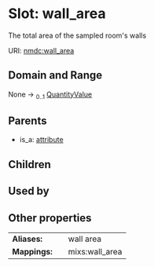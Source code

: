
# Slot: wall_area


The total area of the sampled room's walls

URI: [nmdc:wall_area](https://microbiomedata/meta/wall_area)


## Domain and Range

None &#8594;  <sub>0..1</sub> [QuantityValue](QuantityValue.md)

## Parents

 *  is_a: [attribute](attribute.md)

## Children


## Used by


## Other properties

|  |  |  |
| --- | --- | --- |
| **Aliases:** | | wall area |
| **Mappings:** | | mixs:wall_area |

